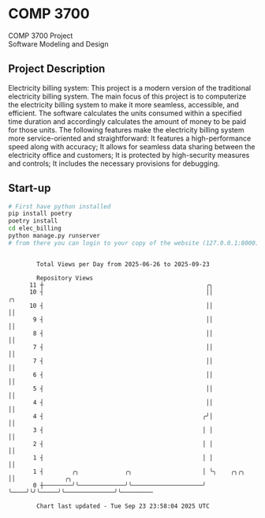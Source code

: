 # COMP 3700
COMP 3700 Project  
Software Modeling and Design
## Project Description
Electricity billing system: This project is a modern version of the traditional electricity billing system. The main focus of this project is to computerize the electricity billing system to make it more seamless, accessible, and efficient. The software calculates the units consumed within a specified time duration and accordingly calculates the amount of money to be paid for those units. The following features make the electricity billing system more service-oriented and straightforward: It features a high-performance speed along with accuracy; It allows for seamless data sharing between the electricity office and customers; It is protected by high-security measures and controls; It includes the necessary provisions for debugging.

## Start-up
```bash
# First have python installed
pip install poetry
poetry install
cd elec_billing
python manage.py runserver
# from there you can login to your copy of the website (127.0.0.1:8000), default creds are admin/admin
```

```

        Total Views per Day from 2025-06-26 to 2025-09-23

        Repository Views
      11 ┼                                              ╭╮
      10 ┤                                              ││              ╭╮
      10 ┤                                              ││              ││
       9 ┤                                              ││              ││
       8 ┤                                              ││              ││
       7 ┤                                              ││              ││
       7 ┤                                              ││              ││
       6 ┤                                              ││              ││
       5 ┤                                              ││              ││
       4 ┤                                              ││              ││
       4 ┤                                             ╭╯│              ││
       3 ┤                                             │ │              ││
       2 ┤                                             │ │              ││
       1 ┤                                             │ │              ││
       1 ┤        ╭╮             ╭╮                    │ ╰╮    ╭╮╭╮     ││              ╭╮
       0 ┼────────╯╰─────────────╯╰────────────────────╯  ╰────╯╰╯╰─────╯╰──────────────╯╰─────────

        Chart last updated - Tue Sep 23 23:58:04 2025 UTC
        
```
